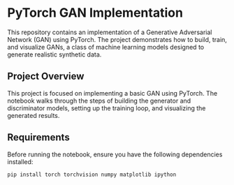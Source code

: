 
# PyTorch GAN Implementation

This repository contains an implementation of a Generative Adversarial Network (GAN) using PyTorch. The project demonstrates how to build, train, and visualize GANs, a class of machine learning models designed to generate realistic synthetic data.

## Project Overview

This project is focused on implementing a basic GAN using PyTorch. The notebook walks through the steps of building the generator and discriminator models, setting up the training loop, and visualizing the generated results.

## Requirements

Before running the notebook, ensure you have the following dependencies installed:

```bash
pip install torch torchvision numpy matplotlib ipython
